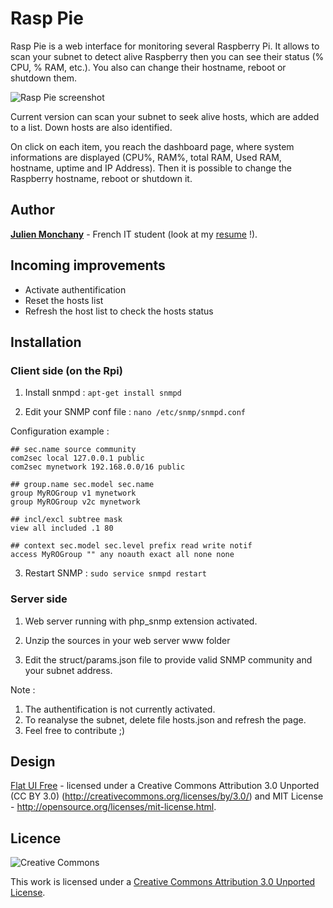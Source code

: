Rasp Pie
========

Rasp Pie is a web interface for monitoring several Raspberry Pi. 
It allows to scan your subnet to detect alive Raspberry then you can see their status (% CPU, % RAM, etc.).
You also can change their hostname, reboot or shutdown them. 



![Rasp Pie screenshot](https://raw.github.com/julienmonchany/rasp-pie/master/images/screenshots/screenshot.png)


Current version can scan your subnet to seek alive hosts, which are added to a list. Down hosts are also identified.

On click on each item, you reach the dashboard page, where system informations are displayed (CPU%, RAM%, total RAM, Used RAM, hostname, uptime and IP Address).
Then it is possible to change the Raspberry hostname, reboot or shutdown it.

## Author

[**Julien Monchany**](mailto:julien.monchany@gmail.com) - French IT student (look at my [resume](https://docs.google.com/file/d/0B3lnw6TpitHKQnlXTmFZcDc0RGc/edit?usp=sharing) !).


## Incoming improvements
+ Activate authentification
+ Reset the hosts list
+ Refresh the host list to check the hosts status

## Installation

### Client side (on the Rpi)

1) Install snmpd : ```apt-get install snmpd```

2) Edit your SNMP conf file : ```nano /etc/snmp/snmpd.conf```

Configuration example :
```
## sec.name source community
com2sec local 127.0.0.1 public
com2sec mynetwork 192.168.0.0/16 public

## group.name sec.model sec.name
group MyROGroup v1 mynetwork
group MyROGroup v2c mynetwork

## incl/excl subtree mask
view all included .1 80

## context sec.model sec.level prefix read write notif
access MyROGroup "" any noauth exact all none none
```

3) Restart SNMP : ```sudo service snmpd restart```

### Server side

1) Web server running with php_snmp extension activated.

2) Unzip the sources in your web server www folder

3) Edit the struct/params.json file to provide valid SNMP community and your subnet address.

Note : 
1) The authentification is not currently activated. 
2) To reanalyse the subnet, delete file hosts.json and refresh the page.
3) Feel free to contribute ;)


## Design 
[Flat UI Free](https://github.com/designmodo/Flat-UI) - licensed under a Creative Commons Attribution 3.0 Unported (CC BY 3.0) (http://creativecommons.org/licenses/by/3.0/) and MIT License - http://opensource.org/licenses/mit-license.html. 

## Licence

![Creative Commons](http://i.creativecommons.org/l/by-sa/3.0/88x31.png)

This work is licensed under a [Creative Commons Attribution 3.0 Unported License](http://creativecommons.org/licenses/by/3.0/).

